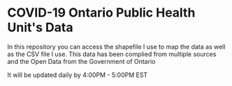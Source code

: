 # COVID-19 Ontario Public Health Unit's Data
In this repository you can access the shapefile I use to map the data as well as the CSV file I use.
This data has been complied from multiple sources and the Open Data from the Government of Ontario

It will be updated daily by 4:00PM - 5:00PM EST

